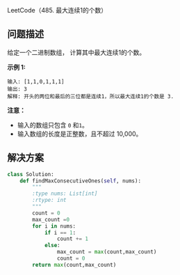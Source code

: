 LeetCode（485. 最大连续1的个数）

## 问题描述

给定一个二进制数组， 计算其中最大连续1的个数。

**示例 1:**

```
输入: [1,1,0,1,1,1]
输出: 3
解释: 开头的两位和最后的三位都是连续1，所以最大连续1的个数是 3.
```

**注意：**

- 输入的数组只包含 `0` 和`1`。
- 输入数组的长度是正整数，且不超过 10,000。

## 解决方案

``````python
class Solution:
    def findMaxConsecutiveOnes(self, nums):
        """
        :type nums: List[int]
        :rtype: int
        """
        count = 0
        max_count =0
        for i in nums:
            if i == 1:
                count += 1
            else:
                max_count = max(count,max_count)
                count = 0
        return max(count,max_count)
``````

